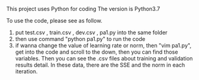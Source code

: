 This project uses Python for coding
The version is Python3.7

To use the code, please see as follow.
1. put test.csv , train.csv , dev.csv , pa1.py into the same folder
2. then use command "python pa1.py" to run the code
3. if wanna change the value of learning rate or norm, then "vim pa1.py", get into the code and scroll to the down, then you can find those variables.
Then you can see the .csv files about training and validation results detail. In these data, there are the SSE and the norm in each iteration.